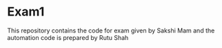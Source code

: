 # Exam1
This repository contains the code for exam given by Sakshi Mam and the automation code is prepared by Rutu Shah
